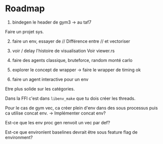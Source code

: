 # Roadmap

1) bindegen le header de gym3 -> au taf7

Faire un projet sys.


2) faire un env, essayer de // 
Différence entre // et vectoriser

3) voir / delay l'histoire de visualisation
Voir viewer.rs

4) faire des agents classique, bruteforce, random monté carlo


5) explorer le concept de wrapper -> faire le wrapper de timing 
ok
6) faire un agent interactive pour un env

Etre plus solide sur les catégories.


Dans la FFI c'est dans `libenv_make` que tu dois créer les threads.



Pour le cas de gym vec, ca créer plein d'env dans des sous processus puis ca utilise concat env. -> Implémenter concat env?

Est-ce que les env proc gen renvoit un vec par def?

Est-ce que environlent baselines devrait être sous feature flag de environment?

